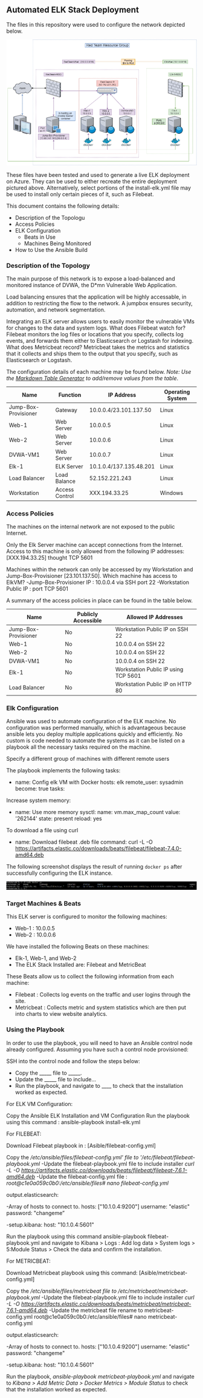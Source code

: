 ## Automated ELK Stack Deployment

The files in this repository were used to configure the network depicted below.

![alt text](https://github.com/luis00mel/ELK-Stack-Project/blob/main/Images/ElkStack.png "Elk-Stack-Typology")

These files have been tested and used to generate a live ELK deployment on Azure. They can be used to either recreate the entire deployment pictured above. Alternatively, select portions of the install-elk.yml file may be used to install only certain pieces of it, such as Filebeat.


This document contains the following details:
- Description of the Topologu
- Access Policies
- ELK Configuration
  - Beats in Use
  - Machines Being Monitored
- How to Use the Ansible Build


### Description of the Topology

The main purpose of this network is to expose a load-balanced and monitored instance of DVWA, the D*mn Vulnerable Web Application.

Load balancing ensures that the application will be highly accessable, in addition to restricting the flow to the network. A jumpbox ensures security, automation, and network segmentation. 

Integrating an ELK server allows users to easily monitor the vulnerable VMs for changes to the data and system logs.
What does Filebeat watch for? Filebeat monitors the log files or locations that you specify, collects log events, and forwards them either to Elasticsearch or Logstash for indexing.
What does Metricbeat record? Metricbeat takes the metrics and statistics that it collects and ships them to the output that you specify, such as Elasticsearch or Logstash.

The configuration details of each machine may be found below.
_Note: Use the [Markdown Table Generator](http://www.tablesgenerator.com/markdown_tables) to add/remove values from the table_.

| Name                 | Function       | IP Address                | Operating System |
|----------------------|----------------|---------------------------|------------------|
| Jump-Box-Provisioner | Gateway        | 10.0.0.4/23.101.137.50    | Linux            |
| Web-1                | Web Server     | 10.0.0.5                  | Linux            |
| Web-2                | Web Server     | 10.0.0.6                  | Linux            |
| DVWA-VM1             | Web Server     | 10.0.0.7                  | Linux            |
| Elk-1                | ELK Server     | 10.1.0.4/137.135.48.201   | Linux            |
| Load Balancer        | Load Balance   | 52.152.221.243            | Linux            |
| Workstation          | Access Control | XXX.194.33.25             | Windows          |

### Access Policies

The machines on the internal network are not exposed to the public Internet. 

Only the Elk Server machine can accept connections from the Internet. Access to this machine is only allowed from the following IP addresses: [XXX.194.33.25] thought TCP 5601

Machines within the network can only be accessed by my Workstation and Jump-Box-Provisioner [23.101.137.50]. 
Which machine has access to ElkVM?
-Jump-Box-Provisioner IP : 10.0.0.4 via SSH port 22
-Workstation Public IP : port TCP 5601

A summary of the access policies in place can be found in the table below.

| Name                 | Publicly Accessible | Allowed IP Addresses                 |
|----------------------|---------------------|--------------------------------------|
| Jump-Box-Provisioner | No                  | Workstation Public IP on SSH 22      |
| Web-1                | No                  | 10.0.0.4 on SSH 22                   |
| Web-2                | No                  | 10.0.0.4 on SSH 22                   |
| DVWA-VM1             | No                  | 10.0.0.4 on SSH 22                   |
| Elk-1                | No                  | Workstation Public IP using TCP 5601 |
| Load Balancer        | No                  | Workstation Public IP on HTTP 80     |

### Elk Configuration

Ansible was used to automate configuration of the ELK machine. No configuration was performed manually, which is advantageous because ansible lets you deploy multiple applications quickly and efficiently. No custom is code needed to automate the systems as it can be listed on a playbook all the necessary tasks required on the machine.

Specify a different group of machines with different remote users

The playbook implements the following tasks:
-   name: Config elk VM with Docker
    hosts: elk
    remote_user: sysadmin
    become: true
    tasks:

Increase system memory:

- name: Use more memory
  sysctl:
    name: vm.max_map_count
    value: '262144'
    state: present
    reload: yes

To download a file using curl

-   name: Download filebeat .deb file
    command: curl -L -O https://artifacts.elastic.co/downloads/beats/filebeat/filebeat-7.4.0-amd64.deb

The following screenshot displays the result of running `docker ps` after successfully configuring the ELK instance.

![alt text](https://github.com/luis00mel/ELK-Stack-Project/blob/main/Images/docker_ps_output.PNG "Docker_ps")

### Target Machines & Beats
This ELK server is configured to monitor the following machines:
- Web-1 : 10.0.0.5
- Web-2 : 10.0.0.6

We have installed the following Beats on these machines:
- Elk-1, Web-1, and Web-2
- The ELK Stack Installed are: Filebeat and MetricBeat

These Beats allow us to collect the following information from each machine:
- Filebeat : Collects log events on the traffic and user logins through the site.
- Metricbeat : Collects metric and system statistics which are then put into charts to view website analytics.

### Using the Playbook
In order to use the playbook, you will need to have an Ansible control node already configured. Assuming you have such a control node provisioned: 

SSH into the control node and follow the steps below:
- Copy the _____ file to _____.
- Update the _____ file to include...
- Run the playbook, and navigate to ____ to check that the installation worked as expected.

For ELK VM Configuration:

  Copy the Ansible ELK Installation and VM Configuration
  Run the playbook using this command : ansible-playbook install-elk.yml

For FILEBEAT:

Download Filebeat playbook in : [Asible/filebeat-config.yml]

Copy the _/etc/ansible/files/filebeat-config.yml' file to '/etc/filebeat/filebeat-playbook.yml_
-Update the filebeat-playbook.yml file to include installer
_curl -L -O https://artifacts.elastic.co/downloads/beats/filebeat/filebeat-7.6.1-amd64.deb_
-Update the filebeat-config.yml file : 
_root@c1e0a059c0b0:/etc/ansible/files# nano filebeat-config.yml_

output.elasticsearch:

-Array of hosts to connect to.
 hosts: ["10.1.0.4:9200"]
 username: "elastic"
 password: "changeme” 

-setup.kibana:
  host: "10.1.0.4:5601"

Run the playbook using this command ansible-playbook filebeat-playbook.yml and navigate to Kibana > Logs : Add log data > System logs > 5:Module Status > Check the data and confirm the installation.

For METRICBEAT:

Download Metricbeat playbook using this command: [Asible/metricbeat-config.yml]

Copy the _/etc/ansible/files/metricbeat file to /etc/metricbeat/metricbeat-playbook.yml_
-Update the filebeat-playbook.yml file to include installer
_curl -L -O https://artifacts.elastic.co/downloads/beats/metricbeat/metricbeat-7.6.1-amd64.deb_
-Update the metricbeat file rename to metricbeat-config.yml
root@c1e0a059c0b0:/etc/ansible/files# nano metricbeat-config.yml

output.elasticsearch:

-Array of hosts to connect to.
 hosts: ["10.1.0.4:9200"]
  username: "elastic"
  password: "changeme"

-setup.kibana:
 host: "10.1.0.4:5601"

Run the playbook, _ansible-playbook metricbeat-playbook.yml_ and navigate to 
_Kibana > Add Metric Data > Docker Metrics > Module Status_
to check that the installation worked as expected.
